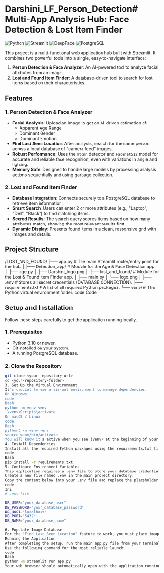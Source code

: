 # Darshini_LF_Person_Detection# Multi-App Analysis Hub: Face Detection & Lost Item Finder

![Python](https://img.shields.io/badge/Python-3.10%2B-blue.svg)
![Streamlit](https://img.shields.io/badge/Streamlit-1.30%2B-orange.svg)
![DeepFace](https://img.shields.io/badge/AI-DeepFace-green.svg)
![PostgreSQL](https://img.shields.io/badge/Database-PostgreSQL-blue.svg)

This project is a multi-functional web application hub built with Streamlit. It combines two powerful tools into a single, easy-to-navigate interface:

1.  **Person Detection & Face Analyzer**: An AI-powered tool to analyze facial attributes from an image.
2.  **Lost and Found Item Finder**: A database-driven tool to search for lost items based on their characteristics.

## Features

### 1. Person Detection & Face Analyzer
-   **Facial Analysis**: Upload an image to get an AI-driven estimation of:
    -   Apparent Age Range
    -   Dominant Gender
    -   Dominant Emotion
-   **Find Last Seen Location**: After analysis, search for the same person across a local database of "camera feed" images.
-   **Robust Performance**: Uses the `mtcnn` detector and `Facenet512` model for accurate and reliable face recognition, even with variations in angle and lighting.
-   **Memory Safe**: Designed to handle large models by processing analysis actions sequentially and using garbage collection.

### 2. Lost and Found Item Finder
-   **Database Integration**: Connects securely to a PostgreSQL database to retrieve item information.
-   **Smart Search**: Users can enter 2 or more attributes (e.g., "Laptop", "Dell", "Black") to find matching items.
-   **Scored Results**: The search query scores items based on how many attributes match, showing the most relevant results first.
-   **Dynamic Display**: Presents found items in a clean, responsive grid with images and details.

## Project Structure
/LOST_AND_FOUND/
├── app.py # The main Streamlit router/entry point for the hub.
|
├── Detection_app/ # Module for the Age & Face Detection app.
│ ├── age.py
│ ├── Darshini_logo.png
│
├── lost_and_found/ # Module for the Lost & Found Item Finder app.
│ ├── main.py
│ └── logo.png
│
├── .env # Stores all secret credentials (DATABASE CONNECTION).
├── requirements.txt # A list of all required Python packages.
└── venv/ # The Python virtual environment folder.
code
Code
## Setup and Installation

Follow these steps carefully to get the application running locally.

### 1. Prerequisites
-   Python 3.10 or newer.
-   Git installed on your system.
-   A running PostgreSQL database.

### 2. Clone the Repository
```bash
git clone <your-repository-url>
cd <your-repository-folder>
3. Set Up the Virtual Environment
It's crucial to use a virtual environment to manage dependencies.
On Windows:
code
Bash
python -m venv venv
.\venv\Scripts\activate
On macOS / Linux:
code
Bash
python3 -m venv venv
source venv/bin/activate
You will know it's active when you see (venv) at the beginning of your terminal prompt.
4. Install Dependencies
Install all the required Python packages using the requirements.txt file.
code
Bash
pip install -r requirements.txt
5. Configure Environment Variables
This application requires a .env file to store your database credentials securely.
Create a new file named .env in the main project directory.
Copy the content below into your .env file and replace the placeholder values with your actual PostgreSQL database credentials.
code
Ini
# .env file

DB_USER="your_database_user"
DB_PASSWORD="your_database_password"
DB_HOST="localhost"
DB_PORT="5432"
DB_NAME="your_database_name"

6. Populate Image Database
For the "Find Last Seen Location" feature to work, you must place images of people into the Detection_app/camera_feed_* subfolders. The file names should represent the time, for example 10-30-AM.png.
Running the Application
After completing the setup, run the main app.py file from your terminal. Make sure your virtual environment is still active.
Use the following command for the most reliable launch:
code
Bash
python -m streamlit run app.py
Your web browser should automatically open with the application running. You can navigate between the "Age Detection" and "Lost and Found" apps using the sidebar.